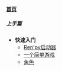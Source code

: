 
#### [首页](?file=home-首页)

##### 上手篇
- **快速入门**
    - [Ren&#39;py启动器](?file=001-上手篇/001-快速入门/001-Ren&#39;py启动器 "Ren&#39;py启动器")
    - [一个简单游戏](?file=001-上手篇/001-快速入门/002-一个简单游戏 "一个简单游戏")
    - [角色](?file=001-上手篇/001-快速入门/003-角色 "角色")
